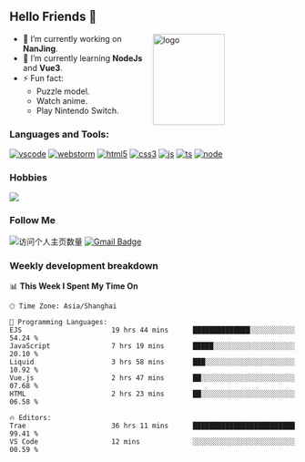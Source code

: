 ## Hello Friends 👋

<img src="https://github-readme-stats.vercel.app/api?username=Eugeniocode&show_icons=true&theme=vue" alt="logo" height="160" align="right" width="50%" />

- 🔭 I’m currently working on **NanJing**.
- 🌱 I’m currently learning **NodeJs** and **Vue3**.
- ⚡ Fun fact: 
  - Puzzle model.
  - Watch anime.
  - Play Nintendo Switch.



### Languages and Tools:

[![vscode](https://img.shields.io/badge/Visual%20Studio%20Code-blue?style=flat-square&logo=visualstudiocode&logoColor=ffffff)]()
[![webstorm](https://img.shields.io/badge/webstorm-528DD7?style=flat-square&logo=webstorm&logoColor=#ffffff)]()
[![html5](https://img.shields.io/badge/-HTML5-F16528?style=flat-square&logo=html5&logoColor=ffffff)]()
[![css3](https://img.shields.io/badge/-CSS3-3699D5?style=flat-square&logo=css3&logoColor=ffffff)]()
[![js](https://img.shields.io/badge/-Javascript-F0DA50?style=flat-square&logo=javascript&logoColor=ffffff)]()
[![ts](https://img.shields.io/badge/-Typescript-083061?style=flat-square&logo=typescript&logoColor=ffffff)]()
[![node](https://img.shields.io/badge/-Node.js-80BD00?style=flat-square&logo=nodedotjs&logoColor=ffffff)]()


### Hobbies

![](https://img.shields.io/badge/-Nintendo%20Switch-e60012?style=flat-square&logo=nintendo%20switch&logoColor=ffffff)

### Follow Me
![访问个人主页数量](https://komarev.com/ghpvc/?username=Eugeniocode&color=blue)
[![Gmail Badge](https://img.shields.io/badge/mail-eugeniocode@yeah.net-blue?style=flat&logo=Gmail&logoColor=white&link=mailto:eugeniocode@yeah.net)](mailto:eugeniocode@yeah.net)


### Weekly development breakdown
<!--START_SECTION:waka-->
📊 **This Week I Spent My Time On** 

```text
🕑︎ Time Zone: Asia/Shanghai

💬 Programming Languages: 
EJS                      19 hrs 44 mins      ██████████████░░░░░░░░░░░   54.24 % 
JavaScript               7 hrs 19 mins       █████░░░░░░░░░░░░░░░░░░░░   20.10 % 
Liquid                   3 hrs 58 mins       ███░░░░░░░░░░░░░░░░░░░░░░   10.92 % 
Vue.js                   2 hrs 47 mins       ██░░░░░░░░░░░░░░░░░░░░░░░   07.68 % 
HTML                     2 hrs 23 mins       ██░░░░░░░░░░░░░░░░░░░░░░░   06.58 % 

🔥 Editors: 
Trae                     36 hrs 11 mins      █████████████████████████   99.41 % 
VS Code                  12 mins             ░░░░░░░░░░░░░░░░░░░░░░░░░   00.59 % 
```


<!--END_SECTION:waka-->

